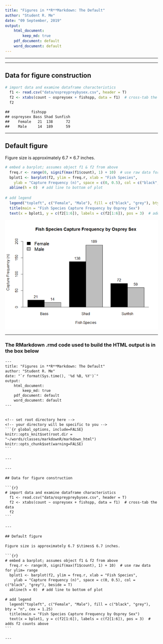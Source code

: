```yaml
---
title: "Figures in **R**Markdown: The Default"
author: "Student R. Me"
date: "09 September, 2019"
output: 
    html_document:
        keep_md: true
    pdf_document: default
    word_document: default
---
```



<!-- set root directory here --> 
<!-- your directory will be specific to you -->


---

---

## Data for figure construction


```r
# import data and examine dataframe characteristics
  f1 <- read.csv("data/ospreypreybysex.csv", header = T)
  f2 <- xtabs(count ~ ospreysex + fishspp, data = f1)  # cross-tab the data
  f2
```

```
##          fishspp
## ospreysex Bass Shad Sunfish
##    Female   21  138      72
##    Male     14  189      59
```

---

## Default figure

Figure size is approximately 6.7 $\times$ 6.7 inches.


```r
# embed a barplot; assumes object f1 & f2 from above
  freq.r <- range(0, signif(max(f1$count), 1) + 10)  # use raw data for ylim= range
  bplot1 <- barplot(f2, ylim = freq.r, xlab = "Fish Species", 
    ylab = "Capture Frequency (n)", space = c(0, 0.5), col = c("black", "grey"), beside = T)
  abline(h = 0)  # add line to bottom of plot

# add legend
  legend("topleft", c("Female", "Male"), fill = c("black", "grey"), bty = "n", cex = 1.25)
  title(main = "Fish Species Capture Frequency by Osprey Sex")
  text(x = bplot1, y = c(f2[1:6]), labels = c(f2[1:6]), pos = 3)  # adds f2 counts above
```

![](rmd_basics13_files/figure-html/unnamed-chunk-2-1.png)<!-- -->

---

### The RMarkdown .rmd code used to build the HTML output is in the box below

    ---
    title: "Figures in **R**Markdown: The Default"
    author: "Student R. Me"
    date: "`r format(Sys.time(), '%d %B, %Y')`"
    output: 
        html_document:
            keep_md: true
        pdf_document: default
        word_document: default
    ---
    
    
    <!-- set root directory here --> 
    <!-- your directory will be specific to you -->
    ```{r global_options, include=FALSE}
    knitr::opts_knit$set(root.dir = "~/words/classes/markdownR/markdown_html")
    knitr::opts_chunk$set(warning=FALSE)
    ```
    
    ---
    
    ---
    
    ## Data for figure construction
    
    ```{r}
    # import data and examine dataframe characteristics
      f1 <- read.csv("data/ospreypreybysex.csv", header = T)
      f2 <- xtabs(count ~ ospreysex + fishspp, data = f1)  # cross-tab the data
      f2
    ```
    
    ---
    
    ## Default figure
    
    Figure size is approximately 6.7 $\times$ 6.7 inches.
    
    ```{r}
    # embed a barplot; assumes object f1 & f2 from above
      freq.r <- range(0, signif(max(f1$count), 1) + 10)  # use raw data for ylim= range
      bplot1 <- barplot(f2, ylim = freq.r, xlab = "Fish Species", 
        ylab = "Capture Frequency (n)", space = c(0, 0.5), col = c("black", "grey"), beside = T)
      abline(h = 0)  # add line to bottom of plot
    
    # add legend
      legend("topleft", c("Female", "Male"), fill = c("black", "grey"), bty = "n", cex = 1.25)
      title(main = "Fish Species Capture Frequency by Osprey Sex")
      text(x = bplot1, y = c(f2[1:6]), labels = c(f2[1:6]), pos = 3)  # adds f2 counts above
    ```
    
    ---




